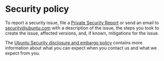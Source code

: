 # Security policy

To report a security issue, file a [Private Security Report](https://github.com/canonical/ladnscape-client/security/advisories/new) or send an email to [security@ubuntu.com](mailto:security@ubuntu.com) with a description of the issue, the steps you took to create the issue, affected versions, and, if known, mitigations for the issue.

The [Ubuntu Security disclosure and embargo policy](https://ubuntu.com/security/disclosure-policy) contains more information about what you can expect when you contact us and what we expect from you.
